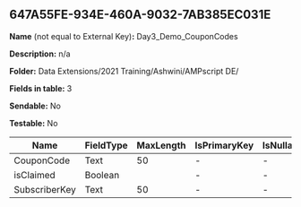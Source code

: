 ## 647A55FE-934E-460A-9032-7AB385EC031E

**Name** (not equal to External Key)**:** Day3_Demo_CouponCodes

**Description:** n/a

**Folder:** Data Extensions/2021 Training/Ashwini/AMPscript DE/

**Fields in table:** 3

**Sendable:** No

**Testable:** No

| Name | FieldType | MaxLength | IsPrimaryKey | IsNullable | DefaultValue |
| --- | --- | --- | --- | --- | --- |
| CouponCode | Text | 50 | - | - |  |
| isClaimed | Boolean |  | - | - |  |
| SubscriberKey | Text | 50 | - | - |  |
